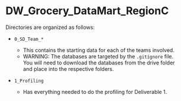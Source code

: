 # DW_Grocery_DataMart_RegionC

Directories are organized as follows:
- `0_SD_Team_*`
  - This contains the starting data for each of the teams involved.
  - WARNING: The databases are targeted by the `.gitignore` file.  
  You will need to download the databases from the drive folder  
  and place into the respective folders.

- `1_Profiling`
  - Has everything needed to do the profiling for Deliverable 1.